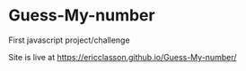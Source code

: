 # Guess-My-number
First javascript project/challenge

Site is live at https://ericclasson.github.io/Guess-My-number/
